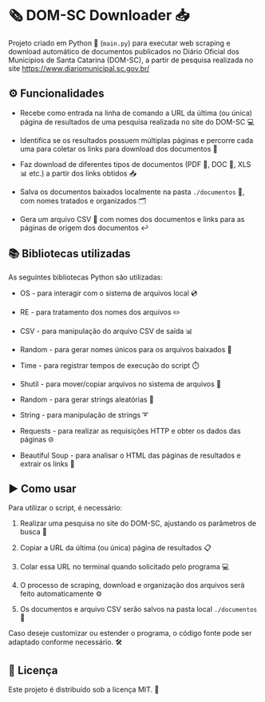 # 🗞 DOM-SC Downloader 📥

Projeto criado em Python 🐍 (`main.py`) para executar web scraping e download automático de documentos publicados no Diário Oficial dos Municípios de Santa Catarina (DOM-SC), a partir de pesquisa realizada no site https://www.diariomunicipal.sc.gov.br/

## ⚙️ Funcionalidades

*   Recebe como entrada na linha de comando a URL da última (ou única) página de resultados de uma pesquisa realizada no site do DOM-SC 💻
    
*   Identifica se os resultados possuem múltiplas páginas e percorre cada uma para coletar os links para download dos documentos 🔗
    
*   Faz download de diferentes tipos de documentos (PDF 📃, DOC 📄, XLS 📊 etc.) a partir dos links obtidos 📥
    
*   Salva os documentos baixados localmente na pasta `./documentos` 📂, com nomes tratados e organizados 🗂
    
*   Gera um arquivo CSV 📇 com nomes dos documentos e links para as páginas de origem dos documentos ↩️
    

## 📚 Bibliotecas utilizadas

As seguintes bibliotecas Python são utilizadas:

*   OS - para interagir com o sistema de arquivos local 💿
*   RE - para tratamento dos nomes dos arquivos ✏️
*   CSV - para manipulação do arquivo CSV de saída 📊
*   Random - para gerar nomes únicos para os arquivos baixados 🎲
*   Time - para registrar tempos de execução do script ⏱️
*   Shutil - para mover/copiar arquivos no sistema de arquivos 📁
*   Random - para gerar strings aleatórias 🎲
*   String - para manipulação de strings ➰
*   Requests - para realizar as requisições HTTP e obter os dados das páginas 🌐

*   Beautiful Soup - para analisar o HTML das páginas de resultados e extrair os links 🍲
    

## ▶️ Como usar

Para utilizar o script, é necessário:

1.  Realizar uma pesquisa no site do DOM-SC, ajustando os parâmetros de busca 🔎
    
2.  Copiar a URL da última (ou única) página de resultados 📋
    
3.  Colar essa URL no terminal quando solicitado pelo programa 💻
    
4.  O processo de scraping, download e organização dos arquivos será feito automaticamente ⚙️
    
5.  Os documentos e arquivo CSV serão salvos na pasta local `./documentos` 📂
    

Caso deseje customizar ou estender o programa, o código fonte pode ser adaptado conforme necessário. 🛠

## 📄 Licença 

Este projeto é distribuído sob a licença MIT. 📜
